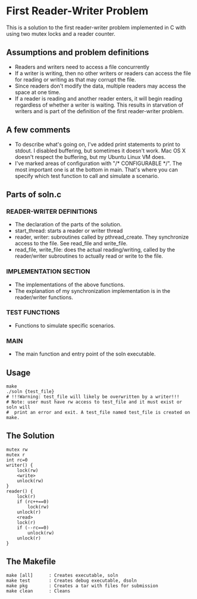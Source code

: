# First Reader-Writer Problem
This is a solution to the first reader-writer problem implemented in C with
using two mutex locks and a reader counter.

## Assumptions and problem definitions
* Readers and writers need to access a file concurrently
* If a writer is writing, then no other writers or readers can access the file
  for reading or writing as that may corrupt the file.
* Since readers don't modify the data, multiple readers may access the space at
  one time.
* If a reader is reading and another reader enters, it will begin reading
  regardless of whether a writer is waiting. This results in starvation of
  writers and is part of the definition of the first reader-writer problem.

## A few comments
* To describe what's going on, I've added print statements to print to stdout.
  I disabled buffering, but sometimes it doesn't work. Mac OS X doesn't respect
  the buffering, but my Ubuntu Linux VM does.
* I've marked areas of configuration with "/* CONFIGURABLE */". The most
  important one is at the bottom in main. That's where you can specify which
  test function to call and simulate a scenario.

## Parts of soln.c

### READER-WRITER DEFINITIONS
* The declaration of the parts of the solution.
* start_thread: starts a reader or writer thread
* reader, writer: subroutines called by pthread_create. They synchronize access
  to the file. See read_file and write_file.
* read_file, write_file: does the actual reading/writing, called by the
  reader/writer subroutines to actually read or write to the file.

### IMPLEMENTATION SECTION
* The implementations of the above functions.
* The explanation of my synchronization implementation is in the reader/writer
  functions.

### TEST FUNCTIONS
* Functions to simulate specific scenarios.

### MAIN
* The main function and entry point of the soln executable.

## Usage
```
make
./soln {test_file}
# !!!Warning: test_file will likely be overwritten by a writer!!!
# Note: user must have rw access to test_file and it must exist or soln will
#  print an error and exit. A test_file named test_file is created on make.
```

## The Solution
```
mutex rw
mutex r
int rc=0
writer() {
    lock(rw)
    <write>
    unlock(rw)
}
reader() {
    lock(r)
    if (rc++==0)
        lock(rw)
    unlock(r)
    <read>
    lock(r)
    if (--rc==0)
        unlock(rw)
    unlock(r)
}
```

## The Makefile
```
make [all]      : Creates executable, soln
make test       : Creates debug executable, dsoln
make pkg        : Creates a tar with files for submission
make clean      : Cleans
```
